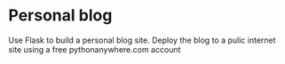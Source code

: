 # Personal blog

Use Flask to build a personal blog site. Deploy the blog to a pulic internet 
site using a free pythonanywhere.com account
